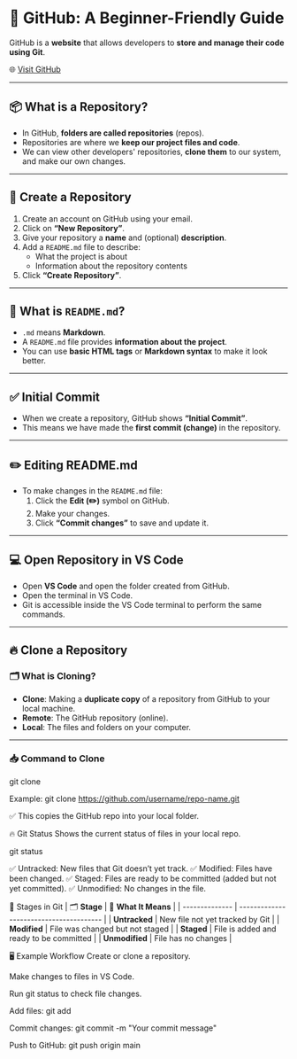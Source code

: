 # 🐙 GitHub: A Beginner-Friendly Guide  

GitHub is a **website** that allows developers to **store and manage their code using Git**.  

🌐 [Visit GitHub](https://github.com)  

---

## 📦 What is a Repository?  

- In GitHub, **folders are called repositories** (repos).  
- Repositories are where we **keep our project files and code**.  
- We can view other developers' repositories, **clone them** to our system, and make our own changes.  

---

## 📝 Create a Repository  

1. Create an account on GitHub using your email.  
2. Click on **“New Repository”**.  
3. Give your repository a **name** and (optional) **description**.  
4. Add a `README.md` file to describe:  
   - What the project is about  
   - Information about the repository contents  
5. Click **“Create Repository”**.  

---

## 📄 What is `README.md`?  

- `.md` means **Markdown**.  
- A `README.md` file provides **information about the project**.  
- You can use **basic HTML tags** or **Markdown syntax** to make it look better.  

---

## ✅ Initial Commit  

- When we create a repository, GitHub shows **“Initial Commit”**.  
- This means we have made the **first commit (change)** in the repository.  

---

## ✏️ Editing README.md  

- To make changes in the `README.md` file:  
  1. Click the **Edit (✏️)** symbol on GitHub.  
  2. Make your changes.  
  3. Click **“Commit changes”** to save and update it.  

---

## 💻 Open Repository in VS Code  

- Open **VS Code** and open the folder created from GitHub.  
- Open the terminal in VS Code.  
- Git is accessible inside the VS Code terminal to perform the same commands.  

---

## 🔥 Clone a Repository  

### 🗂️ What is Cloning?  

- **Clone**: Making a **duplicate copy** of a repository from GitHub to your local machine.  
- **Remote**: The GitHub repository (online).  
- **Local**: The files and folders on your computer.  

---

### 📥 Command to Clone  
git clone <GitHub-HTTPS-link>

Example:
git clone https://github.com/username/repo-name.git

✅ This copies the GitHub repo into your local folder.

🔥 Git Status
Shows the current status of files in your local repo.

git status

✅ Untracked: New files that Git doesn’t yet track.
✅ Modified: Files have been changed.
✅ Staged: Files are ready to be committed (added but not yet committed).
✅ Unmodified: No changes in the file.

🎨 Stages in Git
| 🗂️ **Stage**  | 📖 **What It Means**                    |
| -------------- | --------------------------------------- |
| **Untracked**  | New file not yet tracked by Git         |
| **Modified**   | File was changed but not staged         |
| **Staged**     | File is added and ready to be committed |
| **Unmodified** | File has no changes                     |

🖥️ Example Workflow
Create or clone a repository.

Make changes to files in VS Code.

Run git status to check file changes.

Add files:
git add <filename>

Commit changes:
git commit -m "Your commit message"

Push to GitHub:
git push origin main